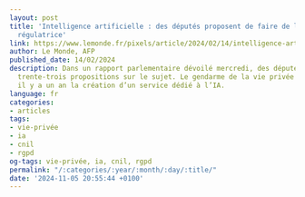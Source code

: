 ```yaml
---
layout: post
title: 'Intelligence artificielle : des députés proposent de faire de la cnil l’autorité
  régulatrice'
link: https://www.lemonde.fr/pixels/article/2024/02/14/intelligence-artificielle-des-deputes-proposent-de-faire-de-la-cnil-l-autorite-regulatrice_6216510_4408996.html
author: Le Monde, AFP
published_date: 14/02/2024
description: Dans un rapport parlementaire dévoilé mercredi, des députés formulent
  trente-trois propositions sur le sujet. Le gendarme de la vie privée a déjà annoncé
  il y a un an la création d’un service dédié à l’IA.
language: fr
categories:
- articles
tags:
- vie-privée
- ia
- cnil
- rgpd
og-tags: vie-privée, ia, cnil, rgpd
permalink: "/:categories/:year/:month/:day/:title/"
date: '2024-11-05 20:55:44 +0100'
---
```

